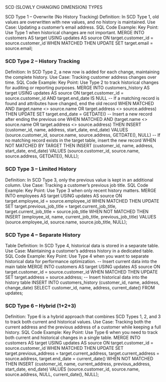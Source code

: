 
SCD (SLOWLY CHANGING DIMENSION) TYPES


SCD Type 1 – Overwrite (No History Tracking)
Definition: In SCD Type 1, old values are overwritten with new
values, and no history is maintained.
Use Case: Updating a customer’s email address.
SQL Code Example:
Key Point: Use Type 1 when historical changes are not important.
MERGE INTO customers AS target
USING updates AS source
ON target.customer_id = source.customer_id
WHEN MATCHED THEN
UPDATE SET target.email = source.email;
 

### SCD Type 2 – History Tracking
Definition: In SCD Type 2, a new row is added for each change,
maintaining the complete history.
Use Case: Tracking customer address changes over time.
SQL Code Example:
Key Point: Use Type 2 to track historical changes for auditing or
reporting purposes.
MERGE INTO customers_history AS target
USING updates AS source
ON target.customer_id = source.customer_id AND target.end_date IS NULL
-- If a matching record is found and attributes have changed, end the old record
WHEN MATCHED AND (target.name <> source.name OR target.address <> source.address)
THEN
UPDATE SET target.end_date = GETDATE()
-- Insert a new record after ending the previous one
WHEN MATCHED AND (target.name <> source.name OR target.address <> source.address)
THEN
INSERT (customer_id, name, address, start_date, end_date)
VALUES (source.customer_id, source.name, source.address, GETDATE(), NULL)
-- If no matching record exists in the target table, insert the new record
WHEN NOT MATCHED BY TARGET THEN
INSERT (customer_id, name, address, start_date, end_date)
VALUES (source.customer_id, source.name, source.address, GETDATE(), NULL);
 
### SCD Type 3 – Limited History
Definition: In SCD Type 3, only the previous value is kept in an
additional column.
Use Case: Tracking a customer’s previous job title.
SQL Code Example:
Key Point: Use Type 3 when only recent history matters.
MERGE INTO employees AS target
USING updates AS source
ON target.employee_id = source.employee_id
WHEN MATCHED THEN
UPDATE SET target.previous_job_title = target.current_job_title,
target.current_job_title = source.job_title
WHEN NOT MATCHED THEN
INSERT (employee_id, name, current_job_title, previous_job_title)
VALUES (source.employee_id, source.name, source.job_title, NULL);
 

### SCD Type 4 – Separate History
Table
Definition: In SCD Type 4, historical data is stored in a separate
table.
Use Case: Maintaining a customer’s address history in a
dedicated table.
SQL Code Example:
Key Point: Use Type 4 when you want to separate historical data
for performance optimization.
-- Insert current data into the main table
MERGE INTO customers AS target
USING updates AS source
ON target.customer_id = source.customer_id
WHEN MATCHED THEN
UPDATE SET target.address = source.address;
-- Insert historical data into the history table
INSERT INTO customers_history (customer_id, name, address, change_date)
SELECT customer_id, name, address, current_date()
FROM updates;
 

### SCD Type 6 – Hybrid (1+2+3)
Definition: Type 6 is a hybrid approach that combines SCD
Types 1, 2, and 3 to track both current and historical values.
Use Case: Tracking both the current address and the previous
address of a customer while keeping a full history.
SQL Code Example:
Key Point: Use Type 6 when you need to track both current and
historical changes in a single table.
MERGE INTO customers AS target
USING updates AS source
ON target.customer_id = source.customer_id
WHEN MATCHED THEN
UPDATE SET target.previous_address = target.current_address,
target.current_address = source.address,
target.end_date = current_date()
WHEN NOT MATCHED THEN
INSERT (customer_id, name, current_address, previous_address, start_date, end_date)
VALUES (source.customer_id, source.name, source.address, NULL, current_date(), NULL);
 
